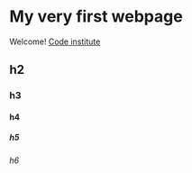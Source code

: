 # My very first webpage
Welcome! [Code institute](https://codeinstitue.net)
## h2
### h3
#### h4
##### h5
###### h6